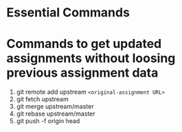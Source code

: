 # Essential Commands

# Commands to get updated assignments without loosing previous assignment data

1. git remote add upstream `<original-assignment URL>`
2. git fetch upstream
3. git merge upstream/master
4. git rebase upstream/master
5. git push -f origin head